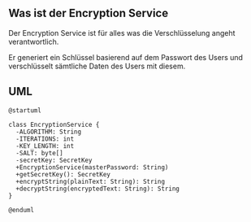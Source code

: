 
## Was ist der Encryption Service

Der Encryption Service ist für alles was die Verschlüsselung angeht verantwortlich.

Er generiert ein Schlüssel basierend auf dem Passwort des Users und verschlüsselt sämtliche Daten des Users mit diesem.

## UML

```plantuml
@startuml

class EncryptionService {
  -ALGORITHM: String
  -ITERATIONS: int
  -KEY_LENGTH: int
  -SALT: byte[]
  -secretKey: SecretKey
  +EncryptionService(masterPassword: String)
  +getSecretKey(): SecretKey
  +encryptString(plainText: String): String
  +decryptString(encryptedText: String): String
}

@enduml
```
